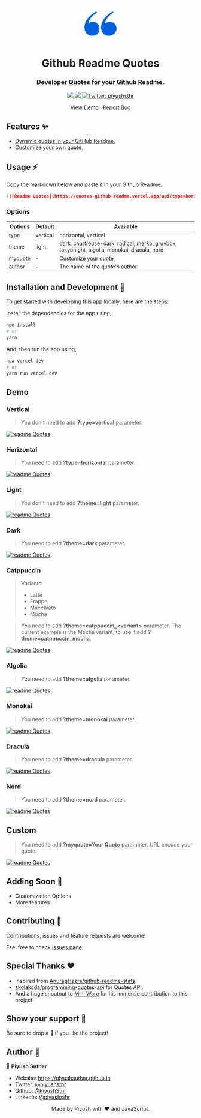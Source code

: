 <p align="center">
  <img align="center" width="100" src="assets/logo.png" />

  <h1 align="center">Github Readme Quotes</h1>
  <h3 align="center">Developer Quotes for your Github Readme.</h3>
</p>

<!-- Badges -->
<p align="center">
  <a href="https://github.com/PiyushSuthar/github-readme-quotes/issues">
    <img src="https://img.shields.io/github/issues/PiyushSuthar/github-readme-quotes?style=flat-square">
  </a>

  <a href="https://github.com/PiyushSuthar/github-readme-quotes/pulls">
    <img src="https://img.shields.io/github/issues-pr/PiyushSuthar/github-readme-quotes?style=flat-square">
  </a>
  
  <a href="https://twitter.com/piyushsthr" target="_blank">
    <img alt="Twitter: piyushsthr" src="https://img.shields.io/twitter/follow/piyushsthr.svg?style=social" />
  </a>
</p>

<!-- Links -->
<p align="center">
  <a href="https://quotes-github-readme.vercel.app/api" target="_blank">View Demo</a>
  <span> · </span>
  <a href="https://github.com/piyushsuthar/github-readme-quotes/issues" target="_blank">Report Bug</a>
</p>

## Features ✨

- [Dynamic quotes in your GitHub Readme.](#Demo)
- [Customize your own quote.](#Custom)

## Usage ⚡️

Copy the markdown below and paste it in your Github Readme.

```md
[![Readme Quotes](https://quotes-github-readme.vercel.app/api?type=horizontal&theme=dark)](https://github.com/piyushsuthar/github-readme-quotes)
```

### Options

| Options | Default  | Available                                                                                   |
| ------- | -------- | ------------------------------------------------------------------------------------------- |
| type    | vertical | horizontal, vertical                                                                        |
| theme   | light    | dark, chartreuse-dark, radical, merko, gruvbox, tokyonight, algolia, monokai, dracula, nord |
| myquote | -        | Customize your quote                                                                        |
| author  | -        | The name of the quote's author                                                              |

## Installation and Development 🚀

To get started with developing this app locally, here are the steps:

Install the dependencies for the app using,

```sh
npm install
# or
yarn
```

And, then run the app using,

```sh
npx vercel dev
# or
yarn run vercel dev
```

## Demo

### Vertical

> You don't need to add **?type=vertical** parameter.

[![readme Quotes](https://quotes-github-readme.vercel.app/api?type=vertical)](https://github.com/piyushsuthar/github-readme-quotes)

### Horizontal

> You need to add **?type=horizontal** parameter.

[![readme Quotes](https://quotes-github-readme.vercel.app/api?type=horizontal)](https://github.com/piyushsuthar/github-readme-quotes)

### Light

> You don't need to add **?theme=light** parameter.

[![readme Quotes](https://quotes-github-readme.vercel.app/api?type=vertical)](https://github.com/piyushsuthar/github-readme-quotes)

### Dark

> You need to add **?theme=dark** parameter.

[![readme Quotes](https://quotes-github-readme.vercel.app/api?theme=dark)](https://github.com/piyushsuthar/github-readme-quotes)

### Catppuccin

> Variants:
>
> - Latte
> - Frappe
> - Macchiato
> - Mocha

> You need to add **?theme=catppuccin\_\<variant>** parameter. The current example is the Mocha variant, to use it add **?theme=catppuccin_mocha**.

[![readme Quotes](https://quotes-github-readme.vercel.app/api?theme=catppuccin)](https://github.com/piyushsuthar/github-readme-quotes)

### Algolia

> You need to add **?theme=algolia** parameter.

[![readme Quotes](https://quotes-github-readme.vercel.app/api?theme=algolia)](https://github.com/piyushsuthar/github-readme-quotes)

### Monokai

> You need to add **?theme=monokai** parameter.

[![readme Quotes](https://quotes-github-readme.vercel.app/api?theme=monokai)](https://github.com/piyushsuthar/github-readme-quotes)

### Dracula

> You need to add **?theme=dracula** parameter.

[![readme Quotes](https://quotes-github-readme.vercel.app/api?theme=dracula)](https://github.com/piyushsuthar/github-readme-quotes)

### Nord

> You need to add **?theme=nord** parameter.

[![readme Quotes](https://quotes-github-readme.vercel.app/api?theme=nord)](https://github.com/piyushsuthar/github-readme-quotes)

## Custom

> You need to add **?myquote=Your Quote** parameter.
> URL encode your quote.

[![readme Quotes](https://quotes-github-readme.vercel.app/api?myquote=My%20Quote)](https://github.com/piyushsuthar/github-readme-quotes)

## Adding Soon 🚧

- Customization Options
- More features

## Contributing 🤝

Contributions, issues and feature requests are welcome!

Feel free to check [issues page](https://github.com/PiyushSuthar/github-readme-quotes/issues).

## Special Thanks ❤

- Inspired from [AnuragHazra/github-readme-stats](https://github.com/anuraghazra/github-readme-stats).
- [skolakoda/programming-quotes-api](https://github.com/skolakoda/programming-quotes-api) for Quotes API.
- And a huge shoutout to [Mini Ware](https://github.com/Mini-Ware) for his immense contribution to this project!

## Show your support 🌈

Be sure to drop a 🌟 if you like the project!

## Author 🤗

👤 **Piyush Suthar**

- Website: https://piyushsuthar.github.io
- Twitter: [@piyushsthr](https://twitter.com/piyushsthr)
- Github: [@PiyushSthr](https://github.com/PiyushSthr)
- LinkedIn: [@piyushsthr](https://linkedin.com/in/piyushsthr)

<div align="center">Made by Piyush with ❤ and JavaScript.</div>
